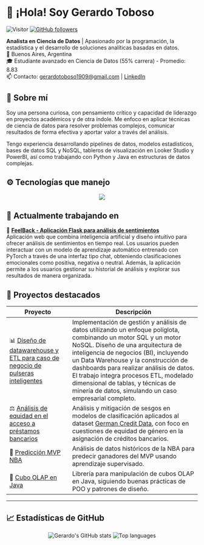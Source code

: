 # 👋 ¡Hola! Soy Gerardo Toboso

![Visitor](https://visitor-badge.laobi.icu/badge?page_id=Gerardo1909.repoName)
[![GitHub followers](https://img.shields.io/github/followers/Gerardo1909.svg?style=social&label=Follow)](https://github.com/Gerardo1909?tab=followers)

**Analista en Ciencia de Datos** | Apasionado por la programación, la estadística y el desarrollo de soluciones analíticas basadas en datos.  
📍 Buenos Aires, Argentina  
🎓 Estudiante avanzado en Ciencia de Datos (55% carrera) - Promedio: 8.83  
📫 Contacto: [gerardotoboso1909@gmail.com](mailto:gerardotoboso1909@gmail.com) | [LinkedIn](https://www.linkedin.com/in/gerardo-toboso-512a48290/)

## 🧠 Sobre mí

Soy una persona curiosa, con pensamiento crítico y capacidad de liderazgo en proyectos académicos y de otra índole. Me enfoco en aplicar técnicas de ciencia de datos para resolver problemas complejos, 
comunicar resultados de forma efectiva y aportar valor a través del análisis.  

Tengo experiencia desarrollando pipelines de datos, modelos estadísticos, bases de datos SQL y NoSQL, tableros de visualización en Looker Studio y PowerBI, así como trabajando con Python y Java en estructuras de datos complejas.

## ⚙️ Tecnologías que manejo

<p align="center">
  <a href="https://skillicons.dev">
    <img src="https://skillicons.dev/icons?i=python,java,git,docker,gcp,mysql,postgres,mongodb,redis,supabase,scikitlearn,latex&perline=6" />
  </a>
</p>

## 🚧 Actualmente trabajando en

📌 **[FeelBack - Aplicación Flask para análisis de sentimientos](https://github.com/Gerardo1909/FeelBack)**  
Aplicación web que combina inteligencia artificial y diseño intuitivo para ofrecer análisis de sentimientos en tiempo real. Los usuarios pueden interactuar con un modelo de aprendizaje automático entrenado con PyTorch a través de una interfaz tipo chat, obteniendo clasificaciones emocionales como positiva, negativa o neutral. Además, la aplicación permite a los usuarios gestionar su historial de análisis y explorar sus resultados de manera organizada.


## 🌟 Proyectos destacados

| Proyecto | Descripción |
|---------|-------------|
| 📊 [Diseño de datawarehouse y ETL para caso de negocio de pulseras inteligentes](https://github.com/Gerardo1909/tp_final_pulseras_inteligentes.git) | Implementación de gestión y análisis de datos utilizando un enfoque políglota, combinando un motor SQL y un motor NoSQL. Diseño de una arquitectura de inteligencia de negocios (BI), incluyendo un Data Warehouse y la construcción de dashboards para realizar análisis de datos. El trabajo integra procesos ETL, modelado dimensional de tablas, y técnicas de minería de datos, simulando un caso empresarial completo. |
| ⚖️ [Análisis de equidad en el acceso a préstamos bancarios](https://github.com/Gerardo1909/tpfinal_equidad.git) | Análisis y mitigación de sesgos en modelos de clasificación aplicados al dataset [German Credit Data](https://archive.ics.uci.edu/dataset/144/statlog+german+credit+data), con foco en cuestiones de equidad de género en la asignación de créditos bancarios. |
| 🏀 [Predicción MVP NBA](https://github.com/Gerardo1909/proyecto_nba_mvp) | Análisis de datos históricos de la NBA para predecir ganadores del MVP usando aprendizaje supervisado. |
| 🧊 [Cubo OLAP en Java](https://github.com/Gerardo1909/CuboOLAP_Java) | Librería para manipulación de cubos OLAP en Java, siguiendo buenas prácticas de POO y patrones de diseño. |

---

## 📈 Estadísticas de GitHub

<p align="center">
  <img src="https://github-readme-stats.vercel.app/api?username=Gerardo1909&show_icons=true&include_all_commits=true&theme=tokyonight" alt="Gerardo's GitHub stats" />
  <img src="https://github-readme-stats.vercel.app/api/top-langs/?username=Gerardo1909&layout=compact&theme=tokyonight" alt="Top languages" />
</p>
